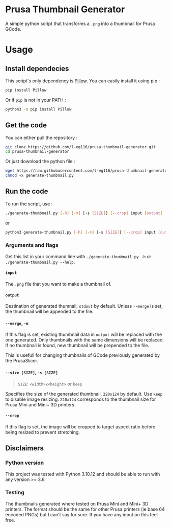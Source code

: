 # Prusa Thumbnail Generator
A simple python script that transforms a `.png` into a thumbnail for Prusa GCode.

# Usage
## Install dependecies
This script's only dependency is [Pillow](https://pypi.org/project/Pillow/). You can easily install it using pip :
```bash
pip install Pillow
```
Or if `pip` is not in your PATH :
```bash
python3 -m pip install Pillow
```

## Get the code
You can either pull the repository :
```bash
git clone https://github.com/l-eg116/prusa-thumbnail-generator.git
cd prusa-thumbnail-generator
```
Or just download the python file :
```bash
wget https://raw.githubusercontent.com/l-eg116/prusa-thumbnail-generator/main/generate-thumbnail.py
chmod +x generate-thumbnail.py
```

## Run the code
To run the script, use :
```bash
./generate-thumbnail.py [-h] [-m] [-s [SIZE]] [--crop] input [output]
```
or
```bash
python3 generate-thumbnail.py [-h] [-m] [-s [SIZE]] [--crop] input [output]
```

### Arguments and flags
Get this list in your command line with `./generate-thumbnail.py -h` or `./generate-thumbnail.py --help`.

#### `input`
The `.png` file that you want to make a thumbnail of.

#### `output`
Destination of generated thumnail, `stdout` by default.
Unless `--merge` is set, the thumbnail will be appended to the file.

#### `--merge`, `-m`
If this flag is set, existing thumbnail data in `output` will be replaced with the one generated.
Only thumbnails with the same dimensions will be replaced. If no thumbnail is found, new thumbnail will be prepended to the file.

This is usefull for changing thumbnails of GCode previously generated by the PrusaSlicer.

#### `--size [SIZE]`, `-s [SIZE]`
> `SIZE`: `<width>x<height>` or `keep`

Specifies the size of the generated thumbnail, `220x124` by default. Use `keep` to disable image resizing.
`220x124` corresponds to the thumbnail size for Prusa Mini and Mini+ 3D printers.

#### `--crop`
If this flag is set, the image will be cropped to target aspect ratio before being resized to prevent stretching.

## Disclaimers

### Python version
This project was tested with Python 3.10.12 and should be able to run with any version >= 3.6.

### Testing
The thumbnails generated where tested on Prusa Mini and Mini+ 3D printers. The format should be the same for other Prusa printers (ie base 64 encoded PNGs) but I can't say for sure. If you have any input on this feel free.

